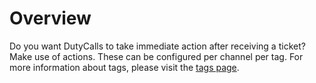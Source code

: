 # Overview

Do you want DutyCalls to take immediate action after receiving a ticket? Make use of actions. These can be configured per channel per tag. For more information about tags, please visit the [tags page](../tags/index.md).
